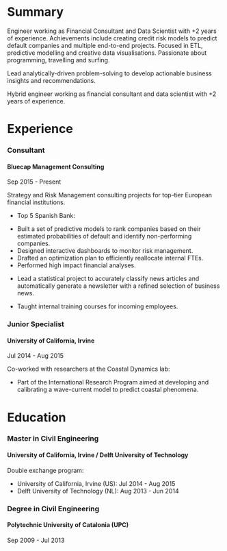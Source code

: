 # Summary

Engineer working as Financial Consultant and Data Scientist with +2 years of experience. Achievements include creating credit risk models to predict default companies and multiple end-to-end projects. Focused in ETL, predictive modelling and creative data visualisations. Passionate about programming, travelling and surfing.

Lead analytically-driven problem-solving to develop actionable business insights and recommendations.

Hybrid engineer working as financial consultant and data scientist with +2 years of experience.

# Experience

### Consultant
#### Bluecap Management Consulting

Sep 2015 - Present

Strategy and Risk Management consulting projects for top-tier European financial institutions.

* Top 5 Spanish Bank:
 - Built a set of predictive models to rank companies based on their estimated probabilities of default and identify non-performing companies.
 - Designed interactive dashboards to monitor risk management.
 - Drafted an optimization plan to efficiently reallocate internal FTEs.
 - Performed high impact financial analyses.

* Lead a statistical project to accurately classify news articles and automatically generate a newsletter with a refined selection of business news.

* Taught internal training courses for incoming employees.

### Junior Specialist
#### University of California, Irvine

Jul 2014 - Aug 2015

Co-worked with researchers at the Coastal Dynamics lab:

* Part of the International Research Program aimed at developing and calibrating a wave-current model to predict coastal phenomena.


# Education

### Master in Civil Engineering
#### University of California, Irvine / Delft University of Technology

Double exchange program:

* University of California, Irvine (US): Jul 2014 - Aug 2015
* Delft University of Technology (NL): Aug 2013 - Jun 2014

### Degree in Civil Engineering
#### Polytechnic University of Catalonia (UPC)

Sep 2009 - Jul 2013
